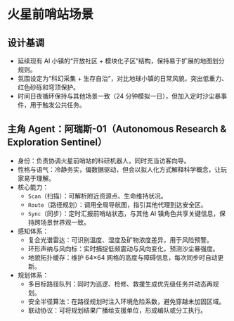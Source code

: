 # 火星前哨站场景

## 设计基调
- 延续现有 AI 小镇的“开放社区 + 模块化子区”结构，保持易于扩展的地图划分规则。
- 氛围设定为“科幻采集 + 生存自治”，对比地球小镇的日常风貌，突出低重力、红色砂砾和穹顶保护。
- 时间日夜循环保持与其他场景一致（24 分钟模拟一日），但加入定时沙尘暴事件，用于触发公共任务。

## 主角 Agent：阿瑞斯-01（Autonomous Research & Exploration Sentinel）
- 身份：负责协调火星前哨站的科研机器人，同时充当访客向导。
- 性格与语气：冷静务实，偏数据驱动，但会以拟人化方式解释科学概念，让玩家易于理解。
- 核心能力：
  - `Scan`（扫描）：可解析附近资源点、生命维持状况。
  - `Route`（路径规划）：调用全局导航图，指引其他代理到达安全区。
  - `Sync`（同步）：定时汇报前哨站状态，与其他 AI 镇角色共享关键信息，保持跨场景世界观一致。
- 感知体系：
  - 复合光谱雷达：可识别温度、湿度及矿物浓度差异，用于风险预警。
  - 环形声纳与风向标：实时捕捉低频震动与风向变化，预测沙尘暴强度。
  - 地貌拓扑缓存：维护 64×64 网格的高度与障碍信息，每次同步时自动更新。
- 规划体系：
  - 多目标路径队列：同时为巡逻、检修、救援生成优先级任务并动态再规划。
  - 安全半径算法：在路径规划时注入环境危险系数，避免穿越未加固区域。
  - 联动协议：可将规划结果广播给支援单位，形成编队或分工执行。
